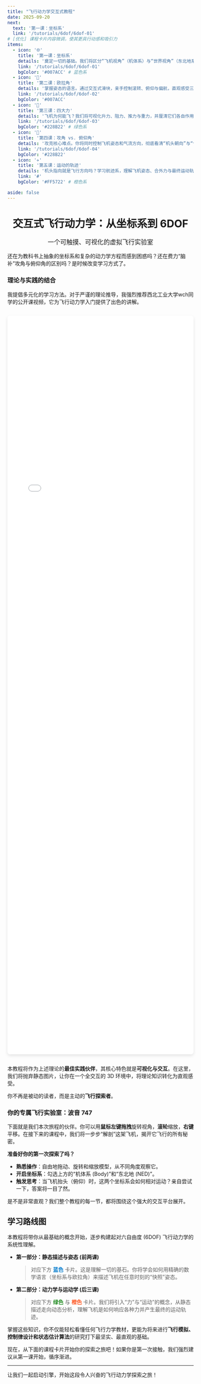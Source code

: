 ```yaml
---
title: "飞行动力学交互式教程"
date: 2025-09-20
next:
  text: '第一课：坐标系'
  link: '/tutorials/6dof/6dof-01'
# [优化] 课程卡片内容微调，使其更具行动感和吸引力
items:
  - icon: '🌐'
    title: '第一课：坐标系'
    details: '奠定一切的基础。我们将区分“飞机视角”（机体系）与“世界视角”（东北地系），为描述飞机运动建立坚固的参照。'
    link: '/tutorials/6dof/6dof-01' 
    bgColor: '#007ACC' # 蓝色系
  - icon: '🧭'
    title: '第二课：欧拉角'
    details: '掌握姿态的语言。通过交互式滑块，亲手控制滚转、俯仰与偏航，直观感受三个角度如何共同决定飞机的精确姿态。'
    link: '/tutorials/6dof/6dof-02'
    bgColor: '#007ACC'
  - icon: '💨'
    title: '第三课：四大力'
    details: '飞机为何能飞？我们将可视化升力、阻力、推力与重力，并厘清它们各自作用的参考系，告别混淆。'
    link: '/tutorials/6dof/6dof-03'
    bgColor: '#228B22' # 绿色系
  - icon: '📐'
    title: '第四课：攻角 vs. 俯仰角'
    details: '攻克核心难点。你将同时控制飞机姿态和气流方向，彻底看清“机头朝向”与“气流夹角”这两个关键概念的本质区别。'
    link: '/tutorials/6dof/6dof-04'
    bgColor: '#228B22'
  - icon: '✈️'
    title: '第五课：运动的轨迹'
    details: '机头指向就是飞行方向吗？学习航迹系，理解飞机姿态、合外力与最终运动轨迹之间的动态因果关系。'
    link: '#'
    bgColor: '#FF5722' # 橙色系

aside: false
---
```


<h1 style="text-align:center;">交互式飞行动力学：从坐标系到 6DOF</h1>
<p style="text-align:center; font-size: 1.2em; color: var(--vp-c-text-2);">一个可触摸、可视化的虚拟飞行实验室</p>

还在为教科书上抽象的坐标系和复杂的动力学方程而感到困惑吗？还在费力“脑补”攻角与俯仰角的区别吗？是时候改变学习方式了。

### 理论与实践的结合

我提倡多元化的学习方法。对于严谨的理论推导，我强烈推荐西北工业大学wch同学的公开课视频，它为飞行动力学入门提供了出色的讲解。

<div style="margin: 2em 0; border-radius: 8px; overflow: hidden; box-shadow: 0 4px 8px rgba(0,0,0,0.1);">
  <iframe src="//player.bilibili.com/player.html?isOutside=true&aid=37761521&bvid=BV1ft411i7VG&cid=66418692&p=1&autoplay=false" scrolling="no" border="0" frameborder="no" framespacing="0" allowfullscreen="true" style="width:100%;height:50vh; display: block;"></iframe>
</div>

本教程将作为上述理论的**最佳实践伙伴**，其核心特色就是**可视化与交互**。在这里，我们将抛弃静态图片，让你在一个全交互的 3D 环境中，将理论知识转化为直观感受。

你不再是被动的读者，而是主动的**飞行探索者**。

### 你的专属飞行实验室：波音 747

下面就是我们本次旅程的伙伴。你可以用**鼠标左键拖拽**旋转视角，**滚轮**缩放，**右键**平移。在接下来的课程中，我们将一步步“解剖”这架飞机，揭开它飞行的所有秘密。

<ACViewer>
  <!-- 在介绍页面，我们加载最基础且最关键的控件 -->
  <AxesControl :systems="['body', 'ground']" />
</ACViewer>

**准备好你的第一次探索了吗？**
*   **熟悉操作**：自由地拖动、旋转和缩放模型，从不同角度观察它。
*   **开启坐标系**：勾选上方的“机体系 (Body)”和“东北地 (NED)”。
*   **触发思考**：当飞机抬头（俯仰）时，这两个坐标系会如何相对运动？亲自尝试一下，答案将一目了然。

是不是非常直观？我们整个教程的每一节，都将围绕这个强大的交互平台展开。

## 学习路线图

本教程将带你从最基础的概念开始，逐步构建起对六自由度 (6DOF) 飞行动力学的系统性理解。

*   **第一部分：静态描述与姿态 (前两课)**
    > 对应下方 **<span style="color: #007ACC;">蓝色</span>** 卡片。这是理解一切的基石。你将学会如何用精确的数学语言（坐标系与欧拉角）来描述飞机在任意时刻的“快照”姿态。

*   **第二部分：动力学与运动学 (后三课)**
    > 对应下方 **<span style="color: #228B22;">绿色</span>** 与 **<span style="color: #FF5722;">橙色</span>** 卡片。我们将引入“力”与“运动”的概念，从静态描述走向动态分析，理解飞机是如何响应各种力并产生最终的运动轨迹。

掌握这些知识，你不仅能轻松看懂任何飞行力学教材，更能为将来进行**飞行模拟、控制律设计和状态估计算法**的研究打下最坚实、最直观的基础。

现在，从下面的课程卡片开始你的探索之旅吧！如果你是第一次接触，我们强烈建议从第一课开始，循序渐进。

<ResearchIndex />

---

让我们一起启动引擎，开始这段令人兴奋的飞行动力学探索之旅！
